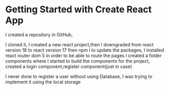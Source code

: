 # Getting Started with Create React App

I created a repository in GitHub,

I cloned it,
I created a new react project,then I downgraded from react version 18 to react version 17
then npm i to update the packages,
I installed react router dom 5 in order to be able to route the pages
I created a folder components where I started to build the components for the project, created a login component,register component(just in case)

I never done to register a user without using Database, I was trying to implement it using the local storage
